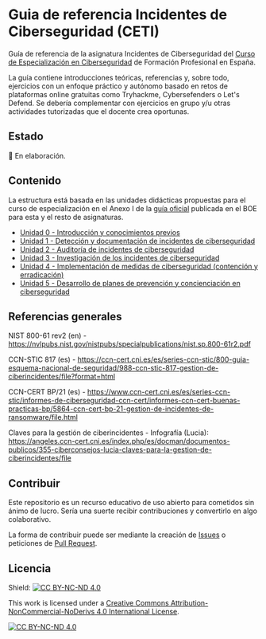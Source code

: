 # Guia de referencia Incidentes de Ciberseguridad (CETI)

Guía de referencia de la asignatura Incidentes de Ciberseguridad del [Curso de Especialización en Ciberseguridad](https://todofp.es/que-estudiar/familias-profesionales/informatica-comunicaciones/ce-ciberseguridad-entornos-tecnologias-informacion.html) de Formación Profesional en España.

La guía contiene introducciones teóricas, referencias y, sobre todo, ejercicios con un enfoque práctico y autónomo basado en retos de plataformas online gratuitas como Tryhackme, Cybersefenders o Let's Defend. Se debería complementar con ejercicios en grupo y/u otras actividades tutorizadas que el docente crea oportunas.

## Estado

🚧 En elaboración.

## Contenido

La estructura está basada en las unidades didácticas propuestas para el curso de especialización en el Anexo I de la [guía oficial](https://www.boe.es/eli/es/rd/2020/04/07/479) publicada en el BOE para esta y el resto de asignaturas.

- [Unidad 0 - Introducción y conocimientos previos](/U0%20-%20Introduccion)
- [Unidad 1 - Detección y documentación de incidentes de ciberseguridad](/U1%20-%20Deteccion)
- [Unidad 2 - Auditoría de incidentes de ciberseguridad](/U2%20-%20Auditoria)
- [Unidad 3 - Investigación de los incidentes de ciberseguridad](/U3%20-%20Investigacion)
- [Unidad 4 - Implementación de medidas de ciberseguridad (contención y erradicación)](/U4%20-%20Medidas)
- [Unidad 5 - Desarrollo de planes de prevención y concienciación en ciberseguridad](/U5%20-%20Concienciacion)

## Referencias generales

NIST 800-61 rev2 (en) - https://nvlpubs.nist.gov/nistpubs/specialpublications/nist.sp.800-61r2.pdf

CCN-STIC 817 (es) - https://ccn-cert.cni.es/es/series-ccn-stic/800-guia-esquema-nacional-de-seguridad/988-ccn-stic-817-gestion-de-ciberincidentes/file?format=html

CCN-CERT BP/21 (es) - https://www.ccn-cert.cni.es/es/series-ccn-stic/informes-de-ciberseguridad-ccn-cert/informes-ccn-cert-buenas-practicas-bp/5864-ccn-cert-bp-21-gestion-de-incidentes-de-ransomware/file.html

Claves para la gestión de ciberincidentes - Infografía (Lucia): https://angeles.ccn-cert.cni.es/index.php/es/docman/documentos-publicos/355-ciberconsejos-lucia-claves-para-la-gestion-de-ciberincidentes/file

## Contribuir

Este repositorio es un recurso educativo de uso abierto para cometidos sin ánimo de lucro. Sería una suerte recibir contribuciones y convertirlo en algo colaborativo.

La forma de contribuir puede ser mediante la creación de [Issues](https://github.com/mor88888888/ceti-ics/issues) o peticiones de [Pull Request](https://github.com/mor88888888/ceti-ics/pulls).

## Licencia

Shield: [![CC BY-NC-ND 4.0][cc-by-nc-nd-shield]][cc-by-nc-nd]

This work is licensed under a
[Creative Commons Attribution-NonCommercial-NoDerivs 4.0 International License][cc-by-nc-nd].

[![CC BY-NC-ND 4.0][cc-by-nc-nd-image]][cc-by-nc-nd]

[cc-by-nc-nd]: http://creativecommons.org/licenses/by-nc-nd/4.0/
[cc-by-nc-nd-image]: https://licensebuttons.net/l/by-nc-nd/4.0/88x31.png
[cc-by-nc-nd-shield]: https://img.shields.io/badge/License-CC%20BY--NC--ND%204.0-lightgrey.svg
